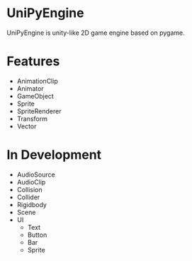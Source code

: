 # UniPyEngine
UniPyEngine is unity-like 2D game engine based on pygame.

# Features
- AnimationClip
- Animator
- GameObject
- Sprite
- SpriteRenderer
- Transform
- Vector

# In Development
- AudioSource
- AudioClip
- Collision
- Collider
- Rigidbody
- Scene
- UI
    - Text
    - Button
    - Bar
    - Sprite
